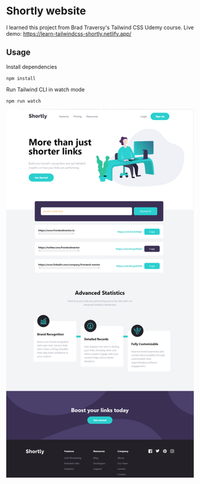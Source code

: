 # Shortly website

I learned this project from Brad Traversy's Tailwind CSS Udemy course.
Live demo: https://learn-tailwindcss-shortly.netlify.app/

## Usage

Install dependencies

```
npm install
```

Run Tailwind CLI in watch mode

```
npm run watch
```

![Alt text](images/shortly.png)
